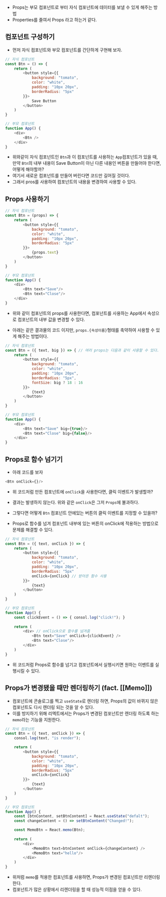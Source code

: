 - Props는 부모 컴포넌트로 부터 자식 컴포넌트에 데이터를 보낼 수 있게 해주는 방법
- Properties를 줄여서 Props 라고 하는거 같다.
## 컴포넌트 구성하기
- 먼저 자식 컴포넌트와 부모 컴포넌트를 간단하게 구현해 보자.
``` javaScript
// 자식 컴포넌트
const Btn = () => {
	return (
		<button style={{
			background: "tomato",
			color: "white",
			padding: "10px 20px",
			borderRadius: "5px"
		}}>
			Save Button
		</button>
	)
}

// 부모 컴포넌트
function App() {
	<div>
		<Btn />
	</div>
}
```
- 위와같이 자식 컴포넌트인 `Btn`과 이 컴포넌트를 사용하는 `App`컴포넌트가 있을 때, 만약 `Btn`의 내부 내용이 Save Button이 아닌 다른 내용인 버튼을 만들어야 한다면, 어떻게 해야할까?
- 여기서 새로운 컴포넌트를 만들어 버린다면 코드만 길어질 것이다.
- 그래서 pros를 사용하여 컴포넌트의 내용을 변경하여 사용할 수 있다.
## Props 사용하기
``` javaScript
// 자식 컴포넌트
const Btn = (props) => {
	return (
		<button style={{
			background: "tomato",
			color: "white",
			padding: "10px 20px",
			borderRadius: "5px"
		}}>
			{props.text}
		</button>
	)
}

// 부모 컴포넌트
function App() {
	<div>
		<Btn text="Save"/>
		<Btn text="Close"/>
	</div>
}
```
- 위와 같이 컴포넌트의 props를 사용한다면, 컴포넌트를 사용하는 App에서 속성으로 컴포넌트의 내부 값을 변경할 수 있다.

- 아래는 같은 결과물의 코드 이지만, `props.{속성이름}`형태를 축약하여 사용할 수 있게 해주는 방법이다.
``` javaScript
// 자식 컴포넌트
const Btn = ({ text, big }) => { // 여러 props는 다음과 같이 사용할 수 있다.
	return (
		<button style={{
			background: "tomato",
			color: "white",
			padding: "10px 20px",
			borderRadius: "5px",
			fontSize: big ? 18 : 16
		}}>
			{text}
		</button>
	)
}

// 부모 컴포넌트
function App() {
	<div>
		<Btn text="Save" big={true}/>
		<Btn text="Close" big={false}/>
	</div>
}
```

## Props로 함수 넘기기
- 아래 코드를 보자
``` javaScript
<Btn onClick={}/>
```
- 위 코드처럼 만든 컴포넌트에 `onClick`을 사용한다면, 클릭 이벤트가 발생할까?

- 결과는 발생하지 않는다. 위와 같은 `onClick`은 그저 `Props`에 불과하다. 
- 그렇다면 어떻게 `Btn` 컴포넌트 안에있는 버튼의 클릭 이벤트를 지정할 수 있을까?
- Props로 함수를 넘겨 컴포넌트 내부에 있는 버튼의 onClick에 적용하는 방법으로 문제를 해결할 수 있다.
``` javaScript
// 자식 컴포넌트
const Btn = ({ text, onClick }) => {
	return (
		<button style={{
			background: "tomato",
			color: "white",
			padding: "10px 20px",
			borderRadius: "5px"
			onClick={onClick} // 받아온 함수 사용
		}}>
			{text}
		</button>
	)
}

// 부모 컴포넌트
function App() {
	const clickEvent = () => { consol.log("click!"); }
	
	return (
		<div> // onClick으로 함수를 넘겨줌
			<Btn text="Save" onClick={clickEvent} />
			<Btn text="Close"/>
		</div>
	)
}
```
- 위 코드처럼 Props로 함수를 넘기고 컴포넌트에서 실행시키면 원하는 이벤트를 실행시킬 수 있다.

## Props가 변경됐을 때만 렌더링하기 (fact. [[Memo]])
- 컴포넌트에 콘솔로그를 찍고 `useState`로 렌더링 하면, Props의 값이 바뀌지 않은 컴포넌트도 다시 렌더링 되는 것을 알 수 있다.
- 이를 방지하기 위해 리엑트에서는 Props가 변경된 컴포넌트만 렌더링 하도록 하는 `memo`라는 기능을 지원한다.
``` javaScript
// 자식 컴포넌트
const Btn = ({ text, onClick }) => {
	consol.log(text, "is render");

	return (
		<button style={{
			background: "tomato",
			color: "white",
			padding: "10px 20px",
			borderRadius: "5px"
			onClick={onClick}
		}}>
			{text}
		</button>
	)
}

// 부모 컴포넌트
function App() {
	const [btnContent, setBtnContent] = React.useState("defalt");
	const changeContent = () => setBtnContent("Changed!");

	const MemoBtn = React.memo(Btn);
	
	return (
		<div>
			<MemoBtn text=btnContent onClick={changeContent} />
			<MemoBtn text="hello"/>
		</div>
	)
}
```
- 위처럼 `memo`를 적용한 컴포넌트를 사용하면, Props가 변경된 컴포넌트만 리렌더링 한다.
- 컴포넌트가 많은 상황에서 리렌더링을 할 때 성능적 이점을 얻을 수 있다.